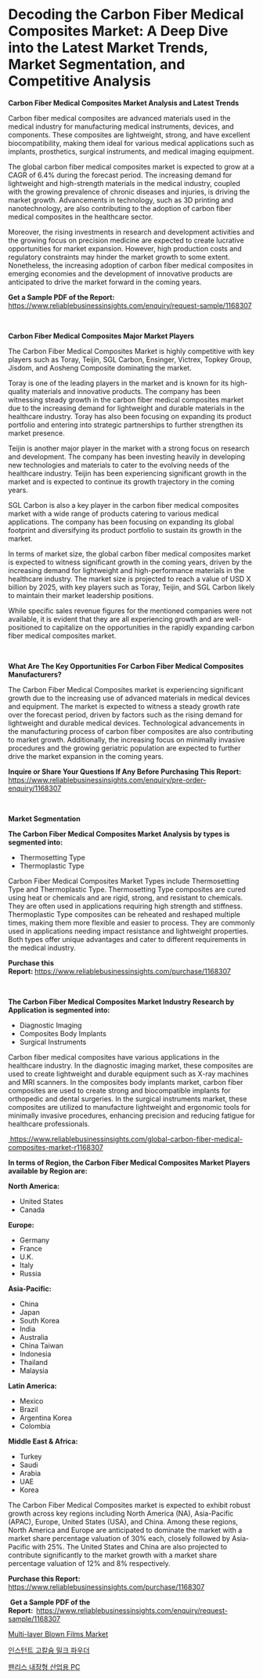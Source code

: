 <p><h1>Decoding the Carbon Fiber Medical Composites Market: A Deep Dive into the Latest Market Trends, Market Segmentation, and Competitive Analysis</h1></p><p><strong>Carbon Fiber Medical Composites Market Analysis and Latest Trends</strong></p>
<p><p>Carbon fiber medical composites are advanced materials used in the medical industry for manufacturing medical instruments, devices, and components. These composites are lightweight, strong, and have excellent biocompatibility, making them ideal for various medical applications such as implants, prosthetics, surgical instruments, and medical imaging equipment.</p><p>The global carbon fiber medical composites market is expected to grow at a CAGR of 6.4% during the forecast period. The increasing demand for lightweight and high-strength materials in the medical industry, coupled with the growing prevalence of chronic diseases and injuries, is driving the market growth. Advancements in technology, such as 3D printing and nanotechnology, are also contributing to the adoption of carbon fiber medical composites in the healthcare sector.</p><p>Moreover, the rising investments in research and development activities and the growing focus on precision medicine are expected to create lucrative opportunities for market expansion. However, high production costs and regulatory constraints may hinder the market growth to some extent. Nonetheless, the increasing adoption of carbon fiber medical composites in emerging economies and the development of innovative products are anticipated to drive the market forward in the coming years.</p></p>
<p><strong>Get a Sample PDF of the Report:&nbsp;</strong> <a href="https://www.reliablebusinessinsights.com/enquiry/request-sample/1168307">https://www.reliablebusinessinsights.com/enquiry/request-sample/1168307</a></p>
<p>&nbsp;</p>
<p><strong>Carbon Fiber Medical Composites Major Market Players</strong></p>
<p><p>The Carbon Fiber Medical Composites Market is highly competitive with key players such as Toray, Teijin, SGL Carbon, Ensinger, Victrex, Topkey Group, Jisdom, and Aosheng Composite dominating the market. </p><p>Toray is one of the leading players in the market and is known for its high-quality materials and innovative products. The company has been witnessing steady growth in the carbon fiber medical composites market due to the increasing demand for lightweight and durable materials in the healthcare industry. Toray has also been focusing on expanding its product portfolio and entering into strategic partnerships to further strengthen its market presence.</p><p>Teijin is another major player in the market with a strong focus on research and development. The company has been investing heavily in developing new technologies and materials to cater to the evolving needs of the healthcare industry. Teijin has been experiencing significant growth in the market and is expected to continue its growth trajectory in the coming years.</p><p>SGL Carbon is also a key player in the carbon fiber medical composites market with a wide range of products catering to various medical applications. The company has been focusing on expanding its global footprint and diversifying its product portfolio to sustain its growth in the market.</p><p>In terms of market size, the global carbon fiber medical composites market is expected to witness significant growth in the coming years, driven by the increasing demand for lightweight and high-performance materials in the healthcare industry. The market size is projected to reach a value of USD X billion by 2025, with key players such as Toray, Teijin, and SGL Carbon likely to maintain their market leadership positions.</p><p>While specific sales revenue figures for the mentioned companies were not available, it is evident that they are all experiencing growth and are well-positioned to capitalize on the opportunities in the rapidly expanding carbon fiber medical composites market.</p></p>
<p>&nbsp;</p>
<p><strong>What Are The Key Opportunities For Carbon Fiber Medical Composites Manufacturers?</strong></p>
<p><p>The Carbon Fiber Medical Composites market is experiencing significant growth due to the increasing use of advanced materials in medical devices and equipment. The market is expected to witness a steady growth rate over the forecast period, driven by factors such as the rising demand for lightweight and durable medical devices. Technological advancements in the manufacturing process of carbon fiber composites are also contributing to market growth. Additionally, the increasing focus on minimally invasive procedures and the growing geriatric population are expected to further drive the market expansion in the coming years.</p></p>
<p><strong>Inquire or Share Your Questions If Any Before Purchasing This Report:</strong> <a href="https://www.reliablebusinessinsights.com/enquiry/pre-order-enquiry/1168307">https://www.reliablebusinessinsights.com/enquiry/pre-order-enquiry/1168307</a></p>
<p>&nbsp;</p>
<p><strong>Market Segmentation</strong></p>
<p><strong>The Carbon Fiber Medical Composites Market Analysis by types is segmented into:</strong></p>
<p><ul><li>Thermosetting Type</li><li>Thermoplastic Type</li></ul></p>
<p><p>Carbon Fiber Medical Composites Market Types include Thermosetting Type and Thermoplastic Type. Thermosetting Type composites are cured using heat or chemicals and are rigid, strong, and resistant to chemicals. They are often used in applications requiring high strength and stiffness. Thermoplastic Type composites can be reheated and reshaped multiple times, making them more flexible and easier to process. They are commonly used in applications needing impact resistance and lightweight properties. Both types offer unique advantages and cater to different requirements in the medical industry.</p></p>
<p><strong>Purchase this Report:&nbsp;</strong><a href="https://www.reliablebusinessinsights.com/purchase/1168307">https://www.reliablebusinessinsights.com/purchase/1168307</a></p>
<p>&nbsp;</p>
<p><strong>The Carbon Fiber Medical Composites Market Industry Research by Application is segmented into:</strong></p>
<p><ul><li>Diagnostic Imaging</li><li>Composites Body Implants</li><li>Surgical Instruments</li></ul></p>
<p><p>Carbon fiber medical composites have various applications in the healthcare industry. In the diagnostic imaging market, these composites are used to create lightweight and durable equipment such as X-ray machines and MRI scanners. In the composites body implants market, carbon fiber composites are used to create strong and biocompatible implants for orthopedic and dental surgeries. In the surgical instruments market, these composites are utilized to manufacture lightweight and ergonomic tools for minimally invasive procedures, enhancing precision and reducing fatigue for healthcare professionals.</p></p>
<p><a href="https://www.reliablebusinessinsights.com/global-carbon-fiber-medical-composites-market-r1168307">&nbsp;https://www.reliablebusinessinsights.com/global-carbon-fiber-medical-composites-market-r1168307</a></p>
<p><strong>In terms of Region, the Carbon Fiber Medical Composites Market Players available by Region are:</strong></p>
<p>
    <p> <strong> North America: </strong>
        <ul>
            <li>United States</li>
            <li>Canada</li>
        </ul>
        </p> 
    <p> <strong> Europe: </strong>
        <ul>
            <li>Germany</li>
            <li>France</li>
            <li>U.K.</li>
            <li>Italy</li>
            <li>Russia</li>
        </ul>
        </p> 
    <p> <strong> Asia-Pacific: </strong>
        <ul>
            <li>China</li>
            <li>Japan</li>
            <li>South Korea</li>
            <li>India</li>
            <li>Australia</li>
            <li>China Taiwan</li>
            <li>Indonesia</li>
            <li>Thailand</li>
            <li>Malaysia</li>
        </ul>
        </p> 
    <p> <strong> Latin America: </strong>
        <ul>
            <li>Mexico</li>
            <li>Brazil</li>
            <li>Argentina Korea</li>
            <li>Colombia</li>
        </ul>
        </p> 
    <p> <strong> Middle East & Africa: </strong>
        <ul>
            <li>Turkey</li>
            <li>Saudi</li>
            <li>Arabia</li>
            <li>UAE</li>
            <li>Korea</li>
        </ul>
    </p>
    </p>
<p><p>The Carbon Fiber Medical Composites market is expected to exhibit robust growth across key regions including North America (NA), Asia-Pacific (APAC), Europe, United States (USA), and China. Among these regions, North America and Europe are anticipated to dominate the market with a market share percentage valuation of 30% each, closely followed by Asia-Pacific with 25%. The United States and China are also projected to contribute significantly to the market growth with a market share percentage valuation of 12% and 8% respectively.</p></p>
<p><strong>Purchase this Report: </strong><a href="https://www.reliablebusinessinsights.com/purchase/1168307">https://www.reliablebusinessinsights.com/purchase/1168307</a></p>
<p>&nbsp;<strong>Get a Sample PDF of the Report:&nbsp;&nbsp;</strong><a href="https://www.reliablebusinessinsights.com/enquiry/request-sample/1168307">https://www.reliablebusinessinsights.com/enquiry/request-sample/1168307</a></p>
<p><strong></strong></p>
<p><p><a href="https://view.publitas.com/reportprime-1/multi-layer-blown-films-market-size-market-segmentation-market-trends-and-growth-analysis-forecast-till-2031/">Multi-layer Blown Films Market</a></p><p><a href="https://medium.com/@justynwelch/2024%EB%85%84%EB%B6%80%ED%84%B0-2031%EB%85%84%EA%B9%8C%EC%A7%80%EC%9D%98-%EC%A6%89%EC%8B%9C-%EA%B3%A0%EC%B9%BC%EC%8A%98-%EC%9A%B0%EC%9C%A0-%EB%B6%84%EB%A7%90-%EC%8B%9C%EC%9E%A5-%EC%8B%A0%ED%9D%A5-%ED%8A%B8%EB%A0%8C%EB%93%9C-%EB%B0%8F-%EB%AF%B8%EB%9E%98-%EC%A0%84%EB%A7%9D-fed3bf9637c4">인스턴트 고칼슘 밀크 파우더</a></p><p><a href="https://medium.com/@agustinfeil/%ED%8C%AC-%EB%AF%B8%ED%83%91%EC%9E%AC%ED%98%95-%EC%82%B0%EC%97%85%EC%9A%A9-pc-%EC%8B%9C%EC%9E%A5%EC%9D%80-2024%EB%85%84%EB%B6%80%ED%84%B0-2031%EB%85%84%EA%B9%8C%EC%A7%80-%EC%84%B1%EC%9E%A5%EC%9D%B4-%EC%A0%84%EB%A7%9D%EB%90%98%EB%A9%B0-%EC%8B%9C%EC%9E%A5%EC%9D%98-%ED%8A%B8%EB%A0%8C%EB%93%9C-%EB%B6%84%EC%84%9D%EC%9D%80-%EC%9D%91%EC%9A%A9%ED%94%84%EB%A1%9C%EA%B7%B8%EB%9E%A8-%EC%A7%80%EC%97%AD-%EC%A0%84%EB%A7%9D-%EB%B0%8F-%EC%88%98%EC%9D%B5%EC%9D%84-%EA%B8%B0%EB%B0%98%EC%9C%BC%EB%A1%9C-%EC%9D%98-%EC%97%B0%ED%8F%89%EA%B7%A0-%EC%84%B1%EC%9E%A5%EB%A5%A0-cagr-%EB%A1%9C-c4ca4dd136ad">팬리스 내장형 산업용 PC</a></p></p>